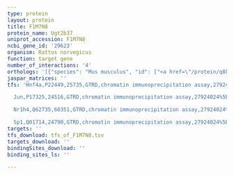 ```yaml
---
type: protein
layout: protein
title: F1M7N8
protein_name: Ugt2b37
uniprot_accession: F1M7N8
ncbi_gene_id: '29623'
organism: Rattus norvegicus
function: target gene
number_of_interactions: '4'
orthologs: '[{"species": "Mus musculus", "id": ["<a href=\"/protein/q8k169\">Q8K169</a>", "<a href=\"/protein/q8vcn3\">Q8VCN3</a>", "<a href=\"/protein/q91wh2\">Q91WH2</a>"]}, {"species": "Drosophila melanogaster", "id": ["<a href=\"/protein/q9w2j3\">Q9W2J3</a>", "<a href=\"/protein/q9vgt5\">Q9VGT5</a>", "<a href=\"/protein/q9vgt4\">Q9VGT4</a>", "<a href=\"/protein/q9vgt3\">Q9VGT3</a>"]}]'
jaspar_matrices: ''
tfs: 'Hnf4a,P22449,25735,GTRD,chromatin immunoprecipitation assay,27924024%5Buid%5D,No

  Jun,P17325,24516,GTRD,chromatin immunoprecipitation assay,27924024%5Buid%5D,No

  Nr1h4,Q62735,60351,GTRD,chromatin immunoprecipitation assay,27924024%5Buid%5D,No

  Sp1,Q01714,24790,GTRD,chromatin immunoprecipitation assay,27924024%5Buid%5D,No'
targets: ''
tfs_download: tfs_of_F1M7N8.tsv
targets_download: ''
bindingSites_download: ''
binding_sites_ls: ''

---
```

